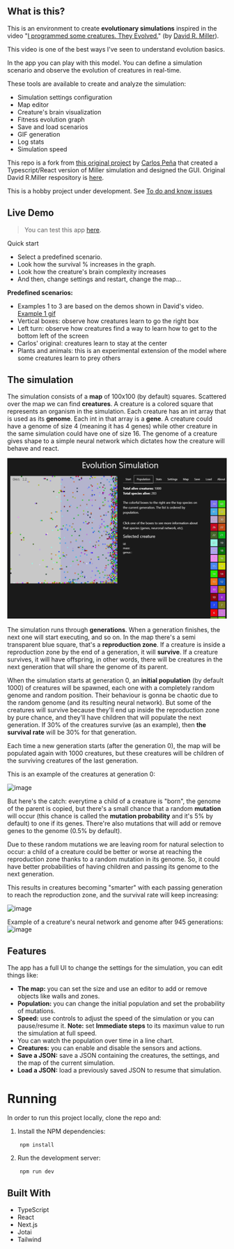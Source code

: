 

## What is this?

This is an environment to create **evolutionary simulations** inspired in the video "[I programmed some creatures. They Evolved.](https://www.youtube.com/watch?v=N3tRFayqVtk)" (by [David R. Miller](https://github.com/davidrmiller)). 

This video is one of the best ways I've seen to understand evolution basics.

In the app you can play with this model. You can define a simulation scenario and observe the evolution of creatures in real-time. 

These tools are available to create and analyze the simulation:
- Simulation settings configuration
- Map editor
- Creature's brain visualization
- Fitness evolution graph
- Save and load scenarios
- GIF generation
- Log stats
- Simulation speed

This repo is a fork from [this original project](https://github.com/carlo697/react-biosim) by [Carlos Peña](https://github.com/carlo697) that created a Typescript/React version of Miller simulation and designed the GUI. Original David R.Miller respository is [here](https://github.com/davidrmiller/biosim4).

This is a hobby project under development. See [To do and know issues](https://github.com/taganz/react-biosim/blob/main/docs/To%20do%20and%20know%20issues)


## Live Demo

>  You can test this app [here](https://react-biosim.vercel.app/).

Quick start
- Select a predefined scenario.
- Look how the survival % increases in the graph.
- Look how the creature's brain complexity increases
- And then, change settings and restart, change the map...


**Predefined scenarios:**

- Examples 1 to 3 are based on the demos shown in David's video. [Example 1 gif](https://github.com/taganz/react-biosim/blob/main/docs/Example%201%20generation%208.gif)
- Vertical boxes: observe how creatures learn to go the right box
- Left turn: observe how creatures find a way to learn how to get to the bottom left of the screen
- Carlos' original: creatures learn to stay at the center
- Plants and animals: this is an experimental extension of the model where some creatures learn to prey others




## The simulation

The simulation consists of a **map** of 100x100 (by default) squares. Scattered over the map we can find **creatures**. A creature is a colored square that represents an organism in the simulation. Each creature has an int array that is used as its **genome**. Each int in that array is a **gene**. A creature could have a genome of size 4 (meaning it has 4 genes) while other creature in the same simulation could have one of size 16. The genome of a creature gives shape to a simple neural network which dictates how the creature will behave and react.

![image](docs/images/tab_population.png)

The simulation runs through **generations**. When a generation finishes, the next one will start executing, and so on. In the map there's a semi transparent blue square, that's a **reproduction zone**. If a creature is inside a reproduction zone by the end of a generation, it will **survive**. If a creature survives, it will have offspring, in other words, there will be creatures in the next generation that will share the genome of its parent.

When the simulation starts at generation 0, an **initial population** (by default 1000) of creatures will be spawned, each one with a completely random genome and random position. Their behaviour is gonna be chaotic due to the random genome (and its resulting neural network). But some of the creatures will survive because they'll end up inside the reproduction zone by pure chance, and they'll have children that will populate the next generation. If 30% of the creatures survive (as an example), then **the survival rate** will be 30% for that generation. 

Each time a new generation starts (after the generation 0), the map will be populated again with 1000 creatures, but these creatures will be children of the surviving creatures of the last generation.

This is an example of the creatures at generation 0:

![image](https://github.com/carlo697/react-biosim/assets/16585568/c770ebda-30b9-4b07-bd00-3522d2565a4b)

But here's the catch: everytime a child of a creature is "born", the genome of the parent is copied, but there's a small chance that a random **mutation** will occur (this chance is called the **mutation probability** and it's 5% by default) to one if its genes. There're also mutations that will add or remove genes to the genome (0.5% by default).

Due to these random mutations we are leaving room for natural selection to occur: a child of a creature could be better or worse at reaching the reproduction zone thanks to a random mutation in its genome. So, it could have better probabilities of having children and passing its genome to the next generation.

This results in creatures becoming "smarter" with each passing generation to reach the reproduction zone, and the survival rate will keep increasing:

![image](https://github.com/carlo697/react-biosim/assets/16585568/0c6c9fe4-e6b8-4e3c-8afc-79cf6930cedb)

Example of a creature's neural network and genome after 945 generations:
![image](https://github.com/carlo697/react-biosim/assets/16585568/8827116c-b9b4-476d-8918-29c4a47029cf)


## Features

The app has a full UI to change the settings for the simulation, you can edit things like:
- **The map:** you can set the size and use an editor to add or remove objects like walls and zones.
- **Population:** you can change the initial population and set the probability of mutations.
- **Speed:** use controls to adjust the speed of the simulation or you can pause/resume it. **Note:** set **Immediate steps** to its maximun value to run the simulation at full speed.
- You can watch the population over time in a line chart.
- **Creatures:** you can enable and disable the sensors and actions.
- **Save a JSON:** save a JSON containing the creatures, the settings, and the map of the current simulation.
- **Load a JSON:** load a previously saved JSON to resume that simulation.

# Running

In order to run this project locally, clone the repo and:

1. Install the NPM dependencies:
```
    npm install
```
2. Run the development server:
```
    npm run dev
```

## Built With

- TypeScript
- React
- Next.js
- Jotai
- Tailwind
